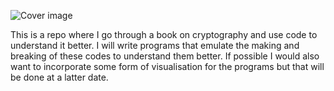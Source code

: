 ![Cover image](https://i.pinimg.com/564x/20/a4/4d/20a44de2f15da0013f4deada72854fe9.jpg)


This is a repo where I go through a book on cryptography and use code to understand it better. I will write programs that emulate the making and breaking of these codes to understand them better. If possible I would also want to incorporate some form of visualisation for the programs but that will be done at a latter date. 

